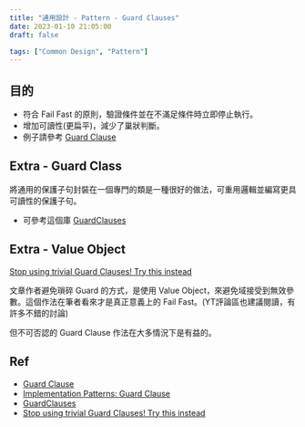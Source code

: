 ```yaml
---
title: "通用設計 - Pattern - Guard Clauses"
date: 2023-01-10 21:05:00
draft: false

tags: ["Common Design", "Pattern"]
---
```


## 目的
- 符合 Fail Fast 的原則，驗證條件並在不滿足條件時立即停止執行。
- 增加可讀性(更扁平)，減少了巢狀判斷。
- 例子請參考 [Guard Clause](https://deviq.com/design-patterns/guard-clause)

## Extra - Guard Class
將通用的保護子句封裝在一個專門的類是一種很好的做法，可重用邏輯並編寫更具可讀性的保護子句。

- 可參考這個庫 [GuardClauses](https://github.com/ardalis/GuardClauses)

## Extra - Value Object
[Stop using trivial Guard Clauses! Try this instead](https://codeopinion.com/stop-using-trivial-guard-clauses-try-this-instead/) 

文章作者避免瑣碎 Guard 的方式，是使用 Value Object，來避免域接受到無效參數。這個作法在筆者看來才是真正意義上的 Fail Fast。(YT評論區也建議閱讀，有許多不錯的討論)

但不可否認的 Guard Clause 作法在大多情況下是有益的。

## Ref
- [Guard Clause](https://deviq.com/design-patterns/guard-clause)
- [Implementation Patterns: Guard Clause](http://teddy-chen-tw.blogspot.com/2012/05/implementation-patterns-guard-clause.html)
- [GuardClauses](https://github.com/ardalis/GuardClauses)
- [Stop using trivial Guard Clauses! Try this instead](https://codeopinion.com/stop-using-trivial-guard-clauses-try-this-instead/) 

